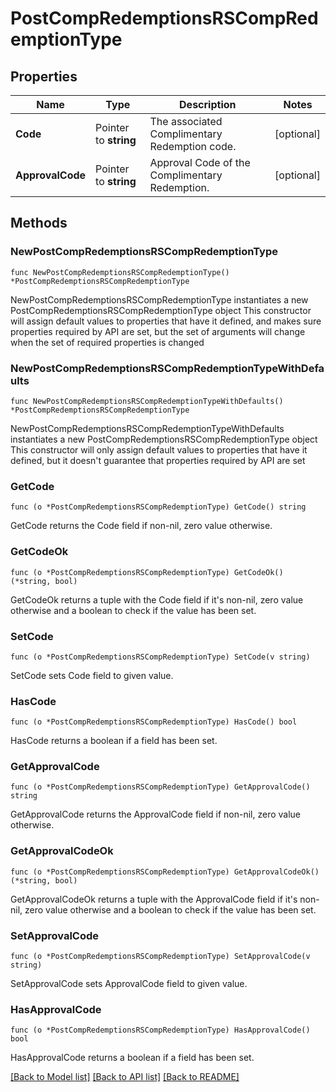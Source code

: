 # PostCompRedemptionsRSCompRedemptionType

## Properties

Name | Type | Description | Notes
------------ | ------------- | ------------- | -------------
**Code** | Pointer to **string** | The associated Complimentary Redemption code. | [optional] 
**ApprovalCode** | Pointer to **string** | Approval Code of the Complimentary Redemption. | [optional] 

## Methods

### NewPostCompRedemptionsRSCompRedemptionType

`func NewPostCompRedemptionsRSCompRedemptionType() *PostCompRedemptionsRSCompRedemptionType`

NewPostCompRedemptionsRSCompRedemptionType instantiates a new PostCompRedemptionsRSCompRedemptionType object
This constructor will assign default values to properties that have it defined,
and makes sure properties required by API are set, but the set of arguments
will change when the set of required properties is changed

### NewPostCompRedemptionsRSCompRedemptionTypeWithDefaults

`func NewPostCompRedemptionsRSCompRedemptionTypeWithDefaults() *PostCompRedemptionsRSCompRedemptionType`

NewPostCompRedemptionsRSCompRedemptionTypeWithDefaults instantiates a new PostCompRedemptionsRSCompRedemptionType object
This constructor will only assign default values to properties that have it defined,
but it doesn't guarantee that properties required by API are set

### GetCode

`func (o *PostCompRedemptionsRSCompRedemptionType) GetCode() string`

GetCode returns the Code field if non-nil, zero value otherwise.

### GetCodeOk

`func (o *PostCompRedemptionsRSCompRedemptionType) GetCodeOk() (*string, bool)`

GetCodeOk returns a tuple with the Code field if it's non-nil, zero value otherwise
and a boolean to check if the value has been set.

### SetCode

`func (o *PostCompRedemptionsRSCompRedemptionType) SetCode(v string)`

SetCode sets Code field to given value.

### HasCode

`func (o *PostCompRedemptionsRSCompRedemptionType) HasCode() bool`

HasCode returns a boolean if a field has been set.

### GetApprovalCode

`func (o *PostCompRedemptionsRSCompRedemptionType) GetApprovalCode() string`

GetApprovalCode returns the ApprovalCode field if non-nil, zero value otherwise.

### GetApprovalCodeOk

`func (o *PostCompRedemptionsRSCompRedemptionType) GetApprovalCodeOk() (*string, bool)`

GetApprovalCodeOk returns a tuple with the ApprovalCode field if it's non-nil, zero value otherwise
and a boolean to check if the value has been set.

### SetApprovalCode

`func (o *PostCompRedemptionsRSCompRedemptionType) SetApprovalCode(v string)`

SetApprovalCode sets ApprovalCode field to given value.

### HasApprovalCode

`func (o *PostCompRedemptionsRSCompRedemptionType) HasApprovalCode() bool`

HasApprovalCode returns a boolean if a field has been set.


[[Back to Model list]](../README.md#documentation-for-models) [[Back to API list]](../README.md#documentation-for-api-endpoints) [[Back to README]](../README.md)


